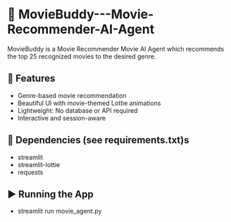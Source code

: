 # 🎥 MovieBuddy---Movie-Recommender-AI-Agent
MovieBuddy is a Movie Recommender Movie AI Agent which recommends the top 25 recognized movies to the desired genre. 

## 🚀 Features

- Genre-based movie recommendation
- Beautiful UI with movie-themed Lottie animations
- Lightweight: No database or API required
- Interactive and session-aware

## 📌 Dependencies (see requirements.txt)s
- streamlit
- streamlit-lottie
- requests

## ▶️ Running the App
- streamlit run movie_agent.py
